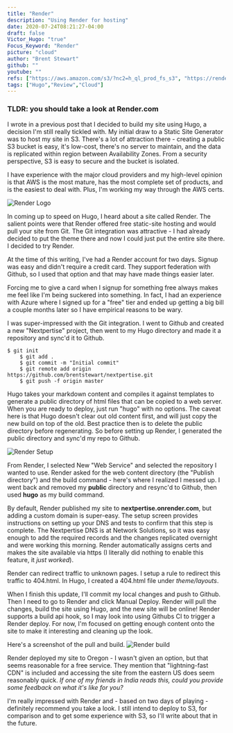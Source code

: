 ```yaml
---
title: "Render"
description: "Using Render for hosting"
date: 2020-07-24T08:21:27-04:00
draft: false
Victor_Hugo: "true"
Focus_Keyword: "Render"
picture: "cloud"
author: "Brent Stewart"
github: ""
youtube: ""
refs: ["https://aws.amazon.com/s3/?nc2=h_ql_prod_fs_s3", "https://render.com/"]
tags: ["Hugo","Review","Cloud"]
---
```

### TLDR: you should take a look at Render.com ###

I wrote in a previous post that I decided to build my site using Hugo, a decision I'm still really tickled with.  My initial draw to a Static Site Generator was to host my site in S3.  There's a lot of attraction there - creating a public S3 bucket is easy, it's low-cost, there's no server to maintain, and the data is replicated within region between Availability Zones.  From a security perspective, S3 is easy to secure and the bucket is isolated.

I have experience with the major cloud providers and my high-level opinion is that AWS is the most mature, has the most complete set of products, and is the easiest to deal with.  Plus, I'm working my way through the AWS certs.

![Render Logo](/render.png#floatright)

In coming up to speed on Hugo, I heard about a site called Render.  The salient points were that Render offered free static-site hosting and would pull your site from Git.  The Git integration was attractive - I had already decided to put the theme there and now I could just put the entire site there.  I decided to try Render.

At the time of this writing, I've had a Render account for two days.  Signup was easy and didn't require a credit card.  They support federation with Github, so I used that option and that may have made things easier later.  

Forcing me to give a card when I signup for something free always makes me feel like I'm being suckered into something.  In fact, I had an experience with Azure where I signed up for a "free" tier and ended up getting a big bill a couple months later so I have empirical reasons to be wary.

I was super-impressed with the Git integration.  I went to Github and created a new "Nextpertise" project, then went to my Hugo directory and made it a repository and sync'd it to Github.

    $ git init  
        $ git add .  
        $ git commit -m "Initial commit"  
        $ git remote add origin https://github.com/brentstewart/nextpertise.git  
        $ git push -f origin master  

Hugo takes your markdown content and compiles it against templates to generate a public directory of html files that can be copied to a web server.  When you are ready to deploy, just run "hugo" with no options.  The caveat here is that Hugo doesn't clear out old content first, and will just copy the new build on top of the old.  Best practice then is to delete the public directory before regenerating.  So before setting up Render, I generated the public directory and sync'd my repo to Github.

![Render Setup](/Render_setup.png#floatsmallright) 

From Render, I selected New "Web Service" and selected the repository I wanted to use.  Render asked for the web content directory (the "Publish directory")  and the build command - here's where I realized I messed up.  I went back and removed my **public** directory and resync'd to Github, then used  **hugo** as my build command.   

By default, Render published my site to **nextpertise.onrender.com**, but adding a custom domain is super-easy.  The setup screen provides instructions on setting up your DNS and tests to confirm that this step is complete.  The Nextpertise DNS is at Network Solutions, so it was easy enough to add the required records and the changes replicated overnight and were working this morning.  Render automatically assigns certs and makes the site available via https (I literally did nothing to enable this feature, it _just worked_).

Render can redirect traffic to unknown pages.  I setup a rule to redirect this traffic to 404.html.  In Hugo, I created a 404.html file under _theme/layouts_.

When I finish this update, I'll commit my local changes and push to Github.  Then I need to go to Render and click Manual Deploy.  Render will pull the changes, build the site using Hugo, and the new site will be online!  Render supports a build api hook, so I may look into using Githubs CI to trigger a Render deploy.  For now, I'm focused on getting enough content onto the site to make it interesting and cleaning up the look.  

Here's a screenshot of the pull and build.
![Render build](/Render_deploy.png#floatright)

Render deployed my site to Oregon - I wasn't given an option, but that seems reasonable for a free service.  They mention that "lightning-fast CDN" is included and accessing the site from the eastern US does seem reasonably quick.  _If one of my friends in India reads this, could you provide some feedback on what it's like for you?_

I'm really impressed with Render and - based on two days of playing - definitely recommend you take a look.  I still intend to deploy to S3, for comparison and to get some experience with S3, so I'll write about that in the future.